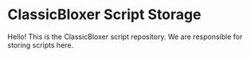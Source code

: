 # ClassicBloxer Script Storage

Hello! This is the ClassicBloxer script repository. We are responsible for storing scripts here.
